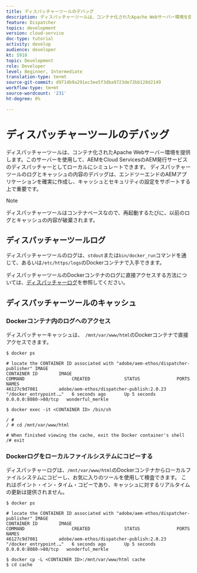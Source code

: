 ```yaml
---
title: ディスパッチャーツールのデバッグ
description: ディスパッチャーツールは、コンテナ化されたApache Webサーバー環境を提供します。このサーバーを使用して、AEMをCloud ServicesのAEM発行サービスのディスパッチャーとしてローカルにシミュレートできます。 ディスパッチャーツールのログとキャッシュの内容のデバッグは、エンドツーエンドのAEMアプリケーションを確実に作成し、キャッシュとセキュリティの設定をサポートする上で重要です。
feature: Dispatcher
topics: development
version: cloud-service
doc-type: tutorial
activity: develop
audience: developer
kt: 5918
topic: Development
role: Developer
level: Beginner, Intermediate
translation-type: tm+mt
source-git-commit: d9714b9a291ec3ee5f3dba9723de72bb120d2149
workflow-type: tm+mt
source-wordcount: '231'
ht-degree: 0%

---
```



# ディスパッチャーツールのデバッグ

ディスパッチャーツールは、コンテナ化されたApache Webサーバー環境を提供します。このサーバーを使用して、AEMをCloud ServicesのAEM発行サービスのディスパッチャーとしてローカルにシミュレートできます。
ディスパッチャーツールのログとキャッシュの内容のデバッグは、エンドツーエンドのAEMアプリケーションを確実に作成し、キャッシュとセキュリティの設定をサポートする上で重要です。

>[!NOTE]
>
>ディスパッチャーツールはコンテナベースなので、再起動するたびに、以前のログとキャッシュの内容が破棄されます。

## ディスパッチャーツールログ

ディスパッチャーツールのログは、`stdout`または`bin/docker_run`コマンドを通じて、あるいは`/etc/https/logs`のDockerコンテナで入手できます。

ディスパッチャーツールのDockerコンテナのログに直接アクセスする方法については、[ディスパッチャーログ](./logs.md#dispatcher-logs)を参照してください。

## ディスパッチャーツールのキャッシュ

### Dockerコンテナ内のログへのアクセス

ディスパッチャーキャッシュは、` /mnt/var/www/html`のDockerコンテナで直接アクセスできます。

```shell
$ docker ps

# locate the CONTAINER ID associated with "adobe/aem-ethos/dispatcher-publisher" IMAGE
CONTAINER ID        IMAGE                                       COMMAND                  CREATED             STATUS              PORTS                  NAMES
46127c9d7081        adobe/aem-ethos/dispatcher-publish:2.0.23   "/docker_entrypoint.…"   6 seconds ago       Up 5 seconds        0.0.0.0:8080->80/tcp   wonderful_merkle

$ docker exec -it <CONTAINER ID> /bin/sh

/ # 
/ # cd /mnt/var/www/html

# When finished viewing the cache, exit the Docker container's shell
/# exit
```

### Dockerログをローカルファイルシステムにコピーする

ディスパッチャーログは、`/mnt/var/www/html`のDockerコンテナからローカルファイルシステムにコピーし、お気に入りのツールを使用して検査できます。 これはポイント・イン・タイム・コピーであり、キャッシュに対するリアルタイムの更新は提供されません。

```shell
$ docker ps

# locate the CONTAINER ID associated with "adobe/aem-ethos/dispatcher-publisher" IMAGE
CONTAINER ID        IMAGE                                       COMMAND                  CREATED             STATUS              PORTS                  NAMES
46127c9d7081        adobe/aem-ethos/dispatcher-publish:2.0.23   "/docker_entrypoint.…"   6 seconds ago       Up 5 seconds        0.0.0.0:8080->80/tcp   wonderful_merkle

$ docker cp -L <CONTAINER ID>:/mnt/var/www/html cache 
$ cd cache
```

